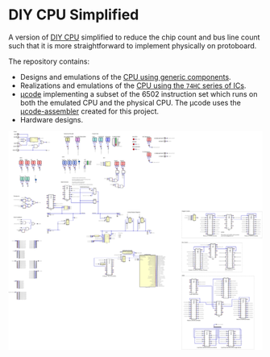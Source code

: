 # DIY CPU Simplified

A version of [DIY CPU](https://github.com/skagra/diy-cpu-meta) simplified to reduce the chip count and bus line count such that it is more straightforward to
implement physically on protoboard.

The repository contains:

* Designs and emulations of the [CPU using generic components](digital/generic/).
* Realizations and emulations of the [CPU using the `74HC` series of ICs](digital/74x/).
* [μcode](ucode) implementing a subset of the 6502 instruction set which runs on both the emulated CPU and the physical CPU.  The μcode uses the [μcode-assembler](https://github.com/skagra/diy-cpu-uc-assembler) created for this project. 
* Hardware designs.

<img src="docs/CPU-74HC.svg" style="background: #ffffff" />
